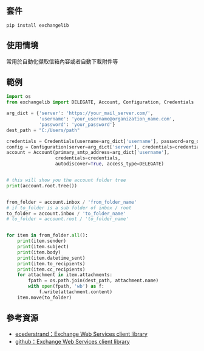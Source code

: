 ## 套件
`pip install exchangelib`

## 使用情境
常用於自動化擷取信箱內容或者自動下載附件等  

## 範例
```python
import os
from exchangelib import DELEGATE, Account, Configuration, Credentials

arg_dict = {'server': 'https://your_mail_server.com/',
            'username': 'your_username@organization_name.com',
            'password': 'your_password'}
dest_path = "C:/Users/path"

credentials = Credentials(username=arg_dict['username'], password=arg_dict['password'])
config = Configuration(server=arg_dict['server'], credentials=credentials)
account = Account(primary_smtp_address=arg_dict['username'],
                  credentials=credentials,
                  autodiscover=True, access_type=DELEGATE)


# this will show you the account folder tree
print(account.root.tree())


from_folder = account.inbox / 'from_folder_name'
# if to_folder is a sub folder of inbox / root
to_folder = account.inbox / 'to_folder_name'
# to_folder = account.root / 'to_folder_name'


for item in from_folder.all():
    print(item.sender)
    print(item.subject)
    print(item.body)
    print(item.datetime_sent)
    print(item.to_recipients)
    print(item.cc_recipients)
    for attachment in item.attachments:
        fpath = os.path.join(dest_path, attachment.name)
        with open(fpath, 'wb') as f:
            f.write(attachment.content)
    item.move(to_folder)
```

## 參考資源
* [ecederstrand：Exchange Web Services client library](https://ecederstrand.github.io/exchangelib/)
* [github：Exchange Web Services client library](https://github.com/nylas/exchangelib/blob/master/README.md)
